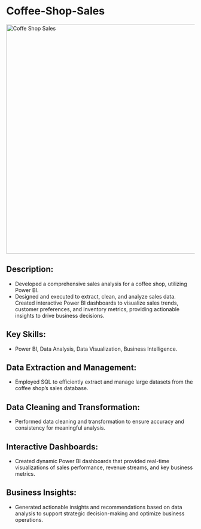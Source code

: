 # Coffee-Shop-Sales
<img width="613" alt="Coffe Shop Sales" src="https://github.com/user-attachments/assets/f4f2c06e-4d22-472a-913e-9e4e8bde59d7" />

## Description:
- Developed a comprehensive sales analysis for a coffee shop, utilizing Power BI. 
- Designed and executed to extract, clean, and analyze sales data. Created interactive Power BI dashboards to visualize sales trends, customer preferences, and inventory metrics, providing actionable insights to drive business decisions.
## Key Skills: 
- Power BI, Data Analysis, Data Visualization, Business Intelligence.
## Data Extraction and Management:
- Employed SQL to efficiently extract and manage large datasets from the coffee shop’s sales database.
## Data Cleaning and Transformation:
- Performed data cleaning and transformation to ensure accuracy and consistency for meaningful analysis.
## Interactive Dashboards:
- Created dynamic Power BI dashboards that provided real-time visualizations of sales performance, revenue streams, and key business metrics.
## Business Insights:
- Generated actionable insights and recommendations based on data analysis to support strategic decision-making and optimize business operations.

